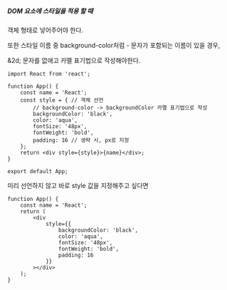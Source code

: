 ##### DOM 요소에 스타일을 적용 할 때

객체 형태로 넣어주어야 한다.

또한 스타일 이름 중 background-color처럼 - 문자가 포함되는 이름이 있을 경우,

&2d; 문자를 없애고 카멜 표기법으로 작성해야한다.

```react
import React from 'react';

function App() {
    const name = 'React';
    const style = { // 객체 선언
        // background-color -> backgroundColor 카멜 표기법으로 작성
        backgroundColor: 'black',
        color: 'aqua',
        fontSize: '48px',
        fontWeight: 'bold',
        padding: 16 // 생략 시, px로 지정
    };
    return <div style={style}>{name}</div>;
}

export default App;
```



미리 선언하지 않고 바로 style 값을 지정해주고 싶다면

```react
function App() {
    const name = 'React';
    return (
    	<div
            style={{
                backgroundColor: 'black',
                color: 'aqua',
                fontSize: '48px',
                fontWeight: 'bold',
                padding: 16
            }}
        ></div>
    );
}
```

